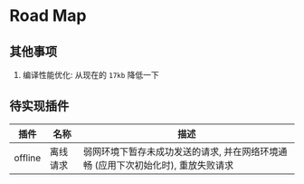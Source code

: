 # Road Map

## 其他事项

1. 编译性能优化: 从现在的 `17kb` 降低一下

## 待实现插件

| 插件    | 名称     | 描述                                                                              |
| ------- | -------- | --------------------------------------------------------------------------------- |
| offline | 离线请求 | 弱网环境下暂存未成功发送的请求, 并在网络环境通畅 (应用下次初始化时), 重放失败请求 |
